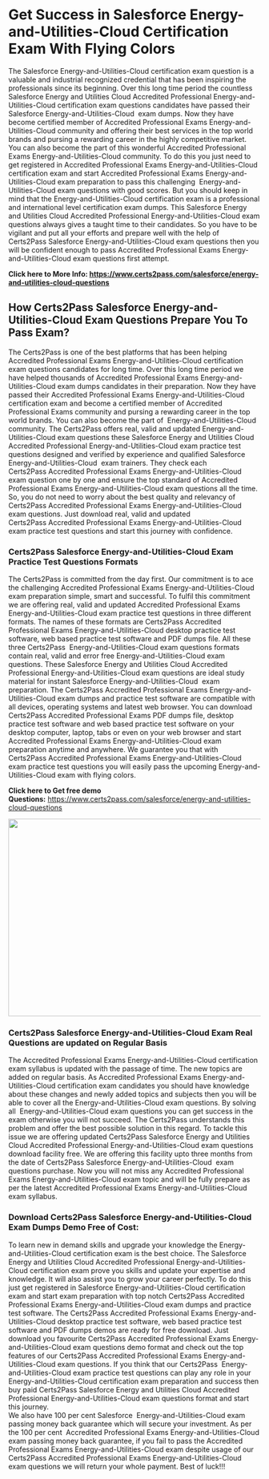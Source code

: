<h1><strong>Get Success in Salesforce Energy-and-Utilities-Cloud Certification Exam With Flying Colors</strong></h1>

<p>The Salesforce Energy-and-Utilities-Cloud certification exam question is a valuable and industrial recognized credential that has been inspiring the professionals since its beginning. Over this long time period the countless Salesforce Energy and Utilities Cloud Accredited Professional Energy-and-Utilities-Cloud certification exam questions candidates have passed their Salesforce Energy-and-Utilities-Cloud  exam dumps. Now they have become certified member of Accredited Professional Exams Energy-and-Utilities-Cloud community and offering their best services in the top world brands and pursing a rewarding career in the highly competitive market. You can also become the part of this wonderful Accredited Professional Exams Energy-and-Utilities-Cloud community. To do this you just need to get registered in Accredited Professional Exams Energy-and-Utilities-Cloud certification exam and start Accredited Professional Exams Energy-and-Utilities-Cloud exam preparation to pass this challenging  Energy-and-Utilities-Cloud exam questions with good scores. But you should keep in mind that the Energy-and-Utilities-Cloud certification exam is a professional and international level certification exam dumps. This Salesforce Energy and Utilities Cloud Accredited Professional Energy-and-Utilities-Cloud exam questions always gives a taught time to their candidates. So you have to be vigilant and put all your efforts and prepare well with the help of Certs2Pass Salesforce Energy-and-Utilities-Cloud exam questions then you will be confident enough to pass Accredited Professional Exams Energy-and-Utilities-Cloud exam questions first attempt.</p>

<p><strong>Click here to More Info: <a href="https://www.certs2pass.com/salesforce/energy-and-utilities-cloud-questions">https://www.certs2pass.com/salesforce/energy-and-utilities-cloud-questions</a></strong></p>

<h2><strong>How Certs2Pass Salesforce Energy-and-Utilities-Cloud Exam Questions Prepare You To Pass Exam?</strong></h2>

<p>The Certs2Pass is one of the best platforms that has been helping Accredited Professional Exams Energy-and-Utilities-Cloud certification exam questions candidates for long time. Over this long time period we have helped thousands of Accredited Professional Exams Energy-and-Utilities-Cloud exam dumps candidates in their preparation. Now they have passed their Accredited Professional Exams Energy-and-Utilities-Cloud certification exam and become a certified member of Accredited Professional Exams community and pursing a rewarding career in the top world brands. You can also become the part of  Energy-and-Utilities-Cloud community. The Certs2Pass offers real, valid and updated Energy-and-Utilities-Cloud exam questions these Salesforce Energy and Utilities Cloud Accredited Professional Energy-and-Utilities-Cloud exam practice test questions designed and verified by experience and qualified Salesforce Energy-and-Utilities-Cloud  exam trainers. They check each Certs2Pass Accredited Professional Exams Energy-and-Utilities-Cloud exam question one by one and ensure the top standard of Accredited Professional Exams Energy-and-Utilities-Cloud exam questions all the time. So, you do not need to worry about the best quality and relevancy of Certs2Pass Accredited Professional Exams Energy-and-Utilities-Cloud exam questions. Just download real, valid and updated Certs2Pass Accredited Professional Exams Energy-and-Utilities-Cloud exam practice test questions and start this journey with confidence.</p>

<h3><strong>Certs2Pass Salesforce Energy-and-Utilities-Cloud Exam Practice Test Questions Formats</strong></h3>

<p>The Certs2Pass is committed from the day first. Our commitment is to ace the challenging Accredited Professional Exams Energy-and-Utilities-Cloud exam preparation simple, smart and successful. To fulfil this commitment we are offering real, valid and updated Accredited Professional Exams Energy-and-Utilities-Cloud exam practice test questions in three different formats. The names of these formats are Certs2Pass Accredited Professional Exams Energy-and-Utilities-Cloud desktop practice test software, web based practice test software and PDF dumps file. All these three Certs2Pass  Energy-and-Utilities-Cloud exam questions formats contain real, valid and error free Energy-and-Utilities-Cloud exam questions. These Salesforce Energy and Utilities Cloud Accredited Professional Energy-and-Utilities-Cloud exam questions are ideal study material for instant Salesforce Energy-and-Utilities-Cloud  exam preparation. The Certs2Pass Accredited Professional Exams Energy-and-Utilities-Cloud exam dumps and practice test software are compatible with all devices, operating systems and latest web browser. You can download Certs2Pass Accredited Professional Exams PDF dumps file, desktop practice test software and web based practice test software on your desktop computer, laptop, tabs or even on your web browser and start Accredited Professional Exams Energy-and-Utilities-Cloud exam preparation anytime and anywhere. We guarantee you that with Certs2Pass Accredited Professional Exams Energy-and-Utilities-Cloud exam practice test questions you will easily pass the upcoming Energy-and-Utilities-Cloud exam with flying colors. </p>

<p><strong>Click here to Get free demo Questions:</strong> <a href="https://www.certs2pass.com/salesforce/energy-and-utilities-cloud-questions">https://www.certs2pass.com/salesforce/energy-and-utilities-cloud-questions</a></p>

<p style="text-align: center;"><img src="https://i.ibb.co/KqxymRr/161103-143.jpg" style="height: 394px; width: 700px;" /></p>

<h3><strong>Certs2Pass Salesforce Energy-and-Utilities-Cloud Exam Real Questions are updated on Regular Basis</strong></h3>

<p>The Accredited Professional Exams Energy-and-Utilities-Cloud certification exam syllabus is updated with the passage of time. The new topics are added on regular basis. As Accredited Professional Exams Energy-and-Utilities-Cloud certification exam candidates you should have knowledge about these changes and newly added topics and subjects then you will be able to cover all the Energy-and-Utilities-Cloud exam questions. By solving all  Energy-and-Utilities-Cloud exam questions you can get success in the exam otherwise you will not succeed. The Certs2Pass understands this problem and offer the best possible solution in this regard. To tackle this issue we are offering updated Certs2Pass Salesforce Energy and Utilities Cloud Accredited Professional Energy-and-Utilities-Cloud exam questions download facility free. We are offering this facility upto three months from the date of Certs2Pass Salesforce Energy-and-Utilities-Cloud  exam questions purchase. Now you will not miss any Accredited Professional Exams Energy-and-Utilities-Cloud exam topic and will be fully prepare as per the latest Accredited Professional Exams Energy-and-Utilities-Cloud exam syllabus. </p>

<h3><strong>Download Certs2Pass Salesforce Energy-and-Utilities-Cloud Exam Dumps Demo Free of Cost:</strong></h3>

<p>To learn new in demand skills and upgrade your knowledge the Energy-and-Utilities-Cloud certification exam is the best choice. The Salesforce Energy and Utilities Cloud Accredited Professional Energy-and-Utilities-Cloud certification exam prove you skills and update your expertise and knowledge. It will also assist you to grow your career perfectly. To do this just get registered in Salesforce Energy-and-Utilities-Cloud certification exam and start exam preparation with top notch Certs2Pass Accredited Professional Exams Energy-and-Utilities-Cloud exam dumps and practice test software. The Certs2Pass Accredited Professional Exams Energy-and-Utilities-Cloud desktop practice test software, web based practice test software and PDF dumps demos are ready for free download. Just download you favourite Certs2Pass Accredited Professional Exams Energy-and-Utilities-Cloud exam questions demo format and check out the top features of our Certs2Pass Accredited Professional Exams Energy-and-Utilities-Cloud exam questions. If you think that our Certs2Pass  Energy-and-Utilities-Cloud exam practice test questions can play any role in your Energy-and-Utilities-Cloud certification exam preparation and success then buy paid Certs2Pass Salesforce Energy and Utilities Cloud Accredited Professional Energy-and-Utilities-Cloud exam questions format and start this journey.<br />
We also have 100 per cent Salesforce  Energy-and-Utilities-Cloud exam passing money back guarantee which will secure your investment. As per the 100 per cent  Accredited Professional Exams Energy-and-Utilities-Cloud exam passing money back guarantee, if you fail to pass the Accredited Professional Exams Energy-and-Utilities-Cloud exam despite usage of our Certs2Pass Accredited Professional Exams Energy-and-Utilities-Cloud exam questions we will return your whole payment. Best of luck!!!</p>

